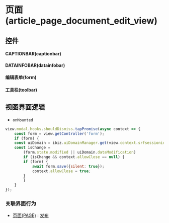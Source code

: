 # 页面(article_page_document_edit_view)  <!-- {docsify-ignore-all} -->



## 控件
#### CAPTIONBAR(captionbar)
#### DATAINFOBAR(datainfobar)
#### 编辑表单(form)
#### 工具栏(toolbar)

## 视图界面逻辑
* `onMounted`
```javascript
view.modal.hooks.shouldDismiss.tapPromise(async context => {
    const form = view.getController('form');
    if (form) {
    const uiDomain = ibiz.uiDomainManager.get(view.context.srfsessionid);
    const isChange =
        (form.state.modified || uiDomain.dataModification)
        if (isChange && context.allowClose == null) {
        if (form) {
            await form.save({silent: true});
            context.allowClose = true;
        }
        }
    }
});
```


### 关联界面行为
  * [页面(PAGE)](module/Wiki/article_page) : [发布](module/Wiki/article_page#界面行为)

<script>
 const { createApp } = Vue
  createApp({
    data() {
      return {

      }
    }
  }).use(ElementPlus).mount('#app')
</script>